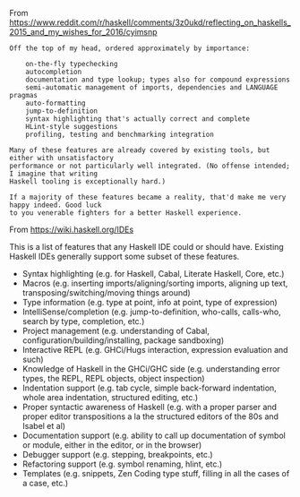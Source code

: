 From https://www.reddit.com/r/haskell/comments/3z0ukd/reflecting_on_haskells_2015_and_my_wishes_for_2016/cyimsnp 

```
Off the top of my head, ordered approximately by importance:

    on-the-fly typechecking
    autocompletion
    documentation and type lookup; types also for compound expressions
    semi-automatic management of imports, dependencies and LANGUAGE pragmas
    auto-formatting
    jump-to-definition
    syntax highlighting that's actually correct and complete
    HLint-style suggestions
    profiling, testing and benchmarking integration

Many of these features are already covered by existing tools, but either with unsatisfactory
performance or not particularly well integrated. (No offense intended; I imagine that writing
Haskell tooling is exceptionally hard.)

If a majority of these features became a reality, that'd make me very happy indeed. Good luck
to you venerable fighters for a better Haskell experience.
```
From https://wiki.haskell.org/IDEs

This is a list of features that any Haskell IDE could or should have. Existing Haskell IDEs generally support some subset of these features.

- Syntax highlighting (e.g. for Haskell, Cabal, Literate Haskell, Core, etc.) 
- Macros (e.g. inserting imports/aligning/sorting imports, aligning up text, transposing/switching/moving things around) 
- Type information (e.g. type at point, info at point, type of expression) 
- IntelliSense/completion (e.g. jump-to-definition, who-calls, calls-who, search by type, completion, etc.) 
- Project management (e.g. understanding of Cabal, configuration/building/installing, package sandboxing) 
- Interactive REPL (e.g. GHCi/Hugs interaction, expression evaluation and such) 
- Knowledge of Haskell in the GHCi/GHC side (e.g. understanding error types, the REPL, REPL objects, object inspection) 
- Indentation support (e.g. tab cycle, simple back-forward indentation, whole area indentation, structured editing, etc.) 
- Proper syntactic awareness of Haskell (e.g. with a proper parser and proper editor transpositions a la the structured editors of the 80s and Isabel et al) 
- Documentation support (e.g. ability to call up documentation of symbol or module, either in the editor, or in the browser) 
- Debugger support (e.g. stepping, breakpoints, etc.) 
- Refactoring support (e.g. symbol renaming, hlint, etc.) 
- Templates (e.g. snippets, Zen Coding type stuff, filling in all the cases of a case, etc.) 
